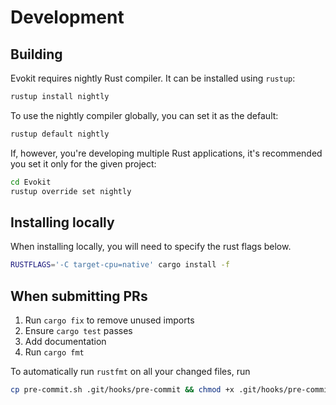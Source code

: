 # Development

## Building

Evokit requires nightly Rust compiler.  It can be installed using `rustup`:

```bash
rustup install nightly
```

To use the nightly compiler globally, you can set it as the default:

```bash
rustup default nightly
```

If, however, you're developing multiple Rust applications, it's recommended you set it only for the given project:

```bash
cd Evokit
rustup override set nightly
```

## Installing locally
When installing locally, you will need to specify the rust flags below.
```bash
RUSTFLAGS='-C target-cpu=native' cargo install -f
```

## When submitting PRs
1. Run `cargo fix` to remove unused imports
2. Ensure `cargo test` passes
3. Add documentation
4. Run `cargo fmt`

To automatically run `rustfmt` on all your changed files, run 
```sh
cp pre-commit.sh .git/hooks/pre-commit && chmod +x .git/hooks/pre-commit
```
